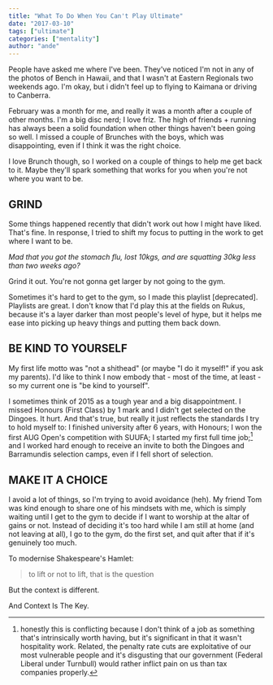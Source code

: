 ```yaml
---
title: "What To Do When You Can't Play Ultimate"
date: "2017-03-10"
tags: ["ultimate"]
categories: ["mentality"]
author: "ande"
---
```


People have asked me where I've been. They've noticed I'm not in any of the photos of Bench in Hawaii, and that I wasn't at Eastern Regionals two weekends ago. I'm okay, but i didn't feel up to flying to Kaimana or driving to Canberra.

February was a month for me, and really it was a month after a couple of other months. I'm a big disc nerd; I love friz. The high of friends + running has always been a solid foundation when other things haven't been going so well. I missed a couple of Brunches with the boys, which was disappointing, even if I think it was the right choice.

I love Brunch though, so I worked on a couple of things to help me get back to it. Maybe they'll spark something that works for you when you're not where you want to be.

## GRIND

Some things happened recently that didn't work out how I might have liked. That's fine. In response, I tried to shift my focus to putting in the work to get where I want to be.

*Mad that you got the stomach flu, lost 10kgs, and are squatting 30kg less than two weeks ago?*

Grind it out. You're not gonna get larger by not going to the gym.

Sometimes it's hard to get to the gym, so I made this playlist [deprecated]. Playlists are great. I don't know that I'd play this at the fields on Rukus, because it's a layer darker than most people's level of hype, but it helps me ease into picking up heavy things and putting them back down.

## BE KIND TO YOURSELF

My first life motto was "not a shithead" (or maybe "I do it myself!" if you ask my parents). I'd like to think I now embody that - most of the time, at least - so my current one is "be kind to yourself".

I sometimes think of 2015 as a tough year and a big disappointment. I missed Honours (First Class) by 1 mark and I didn't get selected on the Dingoes. It hurt. And that's true, but really it just reflects the standards I try to hold myself to: I finished university after 6 years, with Honours; I won the first AUG Open's competition with SUUFA; I started my first full time job;[^1] and I worked hard enough to receive an invite to both the Dingoes and Barramundis selection camps, even if I fell short of selection.

[^1]: honestly this is conflicting because I don't think of a job as something that's intrinsically worth having, but it's significant in that it wasn't hospitality work. Related, the penalty rate cuts are exploitative of our most vulnerable people and it's disgusting that our government (Federal Liberal under Turnbull) would rather inflict pain on us than tax companies properly.

## MAKE IT A CHOICE

I avoid a lot of things, so I'm trying to avoid avoidance (heh). My friend Tom was kind enough to share one of his mindsets with me, which is simply waiting until I get to the gym to decide if I want to worship at the altar of gains or not. Instead of deciding it's too hard while I am still at home (and not leaving at all), I go to the gym, do the first set, and quit after that if it's genuinely too much.

To modernise Shakespeare's Hamlet:
> to lift or not to lift, that is the question

But the context is different.

And Context Is The Key.
